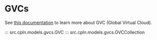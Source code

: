 # GVCs

See [this documentation](https://docs.controlplane.com/concepts/gvc) to learn more about GVC (Global Virtual Cloud).

::: src.cpln.models.gvcs.GVC
::: src.cpln.models.gvcs.GVCCollection

